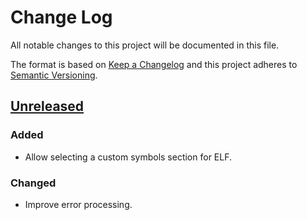 # Change Log
All notable changes to this project will be documented in this file.

The format is based on [Keep a Changelog](http://keepachangelog.com/)
and this project adheres to [Semantic Versioning](http://semver.org/).

## [Unreleased]
### Added
- Allow selecting a custom symbols section for ELF.

### Changed
- Improve error processing.

[Unreleased]: https://github.com/Shnatsel/binfarce/compare/v0.1.0...HEAD
